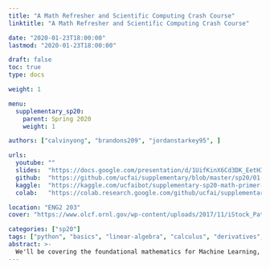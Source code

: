 ```yaml
---
title: "A Math Refresher and Scientific Computing Crash Course"
linktitle: "A Math Refresher and Scientific Computing Crash Course"

date: "2020-01-23T18:00:00"
lastmod: "2020-01-23T18:00:00"

draft: false
toc: true
type: docs

weight: 1

menu:
  supplementary_sp20:
    parent: Spring 2020
    weight: 1

authors: ["calvinyong", "brandons209", "jordanstarkey95", ]

urls:
  youtube: ""
  slides:  "https://docs.google.com/presentation/d/1UifKinX6Cd3DK_EetHIpKdf9rsliLwoQVfWRnzGz3UI"
  github:  "https://github.com/ucfai/supplementary/blob/master/sp20/01-23-math-primer-python-bootcamp/01-23-math-primer-python-bootcamp.ipynb"
  kaggle:  "https://kaggle.com/ucfaibot/supplementary-sp20-math-primer-python-bootcamp"
  colab:   "https://colab.research.google.com/github/ucfai/supplementary/blob/master/sp20/01-23-math-primer-python-bootcamp/01-23-math-primer-python-bootcamp.ipynb"

location: "ENG2 203"
cover: "https://www.olcf.ornl.gov/wp-content/uploads/2017/11/iStock_Patton_small.jpg"

categories: ["sp20"]
tags: ["python", "basics", "linear-algebra", "calculus", "derivatives", "gradients", ]
abstract: >-
  We'll be covering the foundational mathematics for Machine Learning, spanning Multivariate Calculus to Linear Algebra, with a sprinkling of Statistics. Following this, we'll be reviewing the basics of Python concerning tools, syntax, and data structures.
---
```

